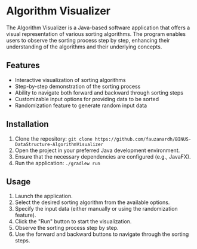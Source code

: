 # Algorithm Visualizer

The Algorithm Visualizer is a Java-based software application that offers a visual representation of various sorting algorithms. The program enables users to observe the sorting process step by step, enhancing their understanding of the algorithms and their underlying concepts.

## Features

- Interactive visualization of sorting algorithms
- Step-by-step demonstration of the sorting process
- Ability to navigate both forward and backward through sorting steps
- Customizable input options for providing data to be sorted
- Randomization feature to generate random input data

## Installation

1. Clone the repository: `git clone https://github.com/fauzanardh/BINUS-DataStructure-AlgorithmVisualizer`
2. Open the project in your preferred Java development environment.
3. Ensure that the necessary dependencies are configured (e.g., JavaFX).
4. Run the application: `./gradlew run`

## Usage

1. Launch the application.
2. Select the desired sorting algorithm from the available options.
3. Specify the input data (either manually or using the randomization feature).
4. Click the "Run" button to start the visualization.
5. Observe the sorting process step by step.
6. Use the forward and backward buttons to navigate through the sorting steps.